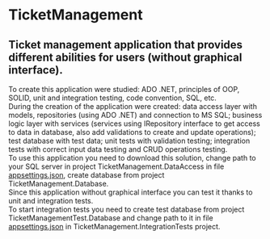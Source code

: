 
# TicketManagement
## Ticket management application that provides different abilities for users (without graphical interface).
To create this application were studied: ADO .NET, principles of OOP, SOLID, unit and integration testing, code convention, SQL, etc.  
During the creation of the application were created: data access layer with models, repositories (using ADO .NET) and connection to MS SQL; business logic layer with services (services using IRepository interface to get access to data in database, also add validations to create and update operations); test database with test data; unit tests with validation testing; integration tests with correct input data testing and CRUD operations testing.  
To use this application you need to download this solution, change path to your SQL server in project TicketManagement.DataAccess in file [appsettings.json](https://github.com/EPAM-Gomel-NET-Lab/IlyaRebikau/blob/develop/src/TicketManagement.DataAccess/appsettings.json "Database config"), create database from project TicketManagement.Database.  
Since this application without graphical interface you can test it thanks to unit and integration tests.  
To start integration tests you need to create test database from project TicketManagementTest.Database and change path to it in file [appsettings.json](https://github.com/EPAM-Gomel-NET-Lab/IlyaRebikau/blob/develop/test/TicketManagement.IntegrationTests/appsettings.json "Test database config") in TicketManagement.IntegrationTests project.  
